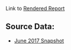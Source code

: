 Link to [Rendered Report](https://carpentries.github.io/assessment-projects/software-carpentry-projects/analysis-postworkshop.html)


## Source Data:
* [June 2017 Snapshot](https://raw.githubusercontent.com/carpentries/assessment-projects/master/software-carpentry-projects/public_swc_postworkshop_data_archivedJune2017.csv)

